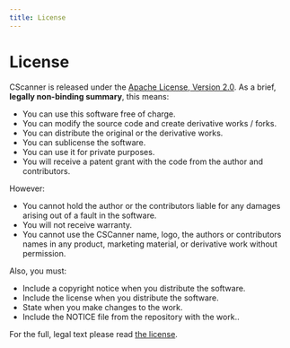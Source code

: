 ```yaml
---
title: License
---
```


# License

CScanner is released under the [Apache License, Version 2.0](https://github.com/janoszen/cscanner/blob/master/LICENSE).
As a brief, **legally non-binding summary**, this means:

- You can use this software free of charge.
- You can modify the source code and create derivative works / forks.
- You can distribute the original or the derivative works.
- You can sublicense the software.
- You can use it for private purposes.
- You will receive a patent grant with the code from the author and contributors.

However:

- You cannot hold the author or the contributors liable for any damages arising out of a fault in the software.
- You will not receive warranty.
- You cannot use the CSCanner name, logo, the authors or contributors names in any product, marketing material, or
  derivative work without permission.

Also, you must:

- Include a copyright notice when you distribute the software.
- Include the license when you distribute the software.
- State when you make changes to the work.
- Include the NOTICE file from the repository with the work..

For the full, legal text please read [the license](https://github.com/janoszen/cscanner/blob/master/LICENSE).
